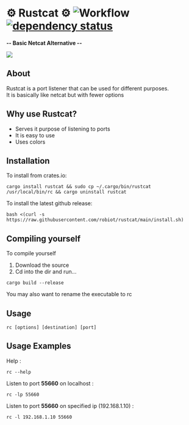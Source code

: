 # ⚙️ Rustcat ⚙️ ![Workflow](https://github.com/robiot/rustcat/actions/workflows/rust.yml/badge.svg) [![dependency status](https://deps.rs/crate/rustcat/0.0.2/status.svg)](https://deps.rs/crate/rustcat/0.0.2)

**-- Basic Netcat Alternative --**

<img src="https://raw.githubusercontent.com/robiot/rustcat/main/.github/assets/example.png"/>

About
------------------------
Rustcat is a port listener that can be used for different purposes.\
It is basically like netcat but with fewer options

Why use Rustcat?
------------------------
* Serves it purpose of listening to ports
* It is easy to use
* Uses colors

Installation
------------------------
To install from crates.io:
```
cargo install rustcat && sudo cp ~/.cargo/bin/rustcat /usr/local/bin/rc && cargo uninstall rustcat
```

To install the latest github release:
```
bash <(curl -s https://raw.githubusercontent.com/robiot/rustcat/main/install.sh)
```

Compiling yourself
------------------------
To compile yourself
1. Download the source
2. Cd into the dir and run...
```
cargo build --release
```
You may also want to rename the executable to rc

Usage
------------------------
```
rc [options] [destination] [port]
```

Usage Examples
------------------------

Help :
```
rc --help
```
Listen to port **55660** on localhost :
```
rc -lp 55660
```
Listen to port **55660** on specified ip (192.168.1.10) :
```
rc -l 192.168.1.10 55660
```